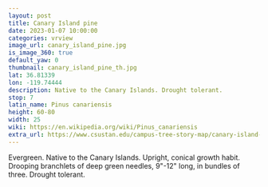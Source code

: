 ```yaml
---
layout: post
title: Canary Island pine
date: 2023-01-07 10:00:00
categories: vrview
image_url: canary_island_pine.jpg
is_image_360: true
default_yaw: 0
thumbnail: canary_island_pine_th.jpg
lat: 36.81339
lon: -119.74444
description: Native to the Canary Islands. Drought tolerant.
stop: 7
latin_name: Pinus canariensis
height: 60-80
width: 25
wiki: https://en.wikipedia.org/wiki/Pinus_canariensis
extra_url: https://www.csustan.edu/campus-tree-story-map/canary-island-pine-pinus-canariensis
---
```

Evergreen. Native to the Canary Islands. Upright, conical growth habit. Drooping branchlets of deep green needles, 9"-12" long, in bundles of three. Drought tolerant.